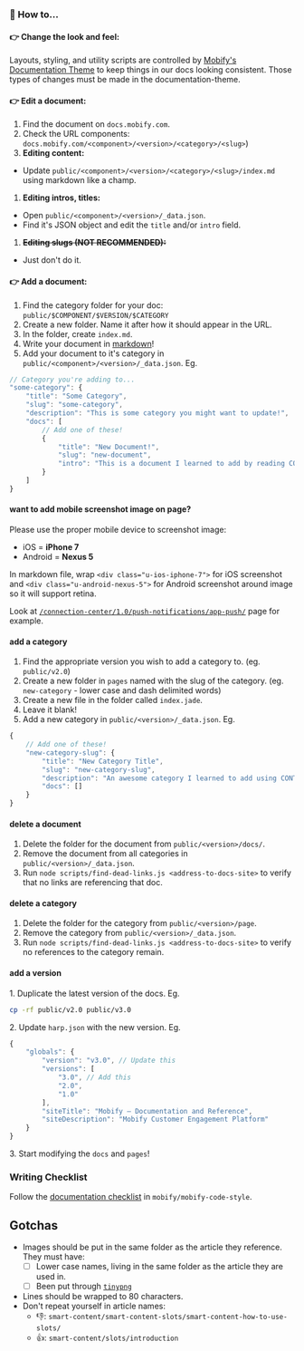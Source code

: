 ### 🤔 How to...

#### 👉 Change the look and feel:
Layouts, styling, and utility scripts are controlled by
[Mobify's Documentation Theme](../documentation-theme) to keep things in our
docs looking consistent. Those types of changes must be made in the
documentation-theme.

#### 👉 Edit a document:

1. Find the document on `docs.mobify.com`.
1. Check the URL components: `docs.mobify.com/<component>/<version>/<category>/<slug>`)
1. **Editing content:**
 - Update `public/<component>/<version>/<category>/<slug>/index.md` using markdown like a champ.
1. **Editing intros, titles:**
 - Open `public/<component>/<version>/_data.json`.
 - Find it's JSON object and edit the `title` and/or `intro` field.
1. ~~**Editing slugs (NOT RECOMMENDED):**~~
 - Just don't do it.

#### 👉 Add a document:

1. Find the category folder for your doc: `public/$COMPONENT/$VERSION/$CATEGORY`
1. Create a new folder. Name it after how it should appear in the URL.
1. In the folder, create `index.md`.
1. Write your document in [markdown](https://help.github.com/articles/github-flavored-markdown/)!
1. Add your document to it's category in `public/<component>/<version>/_data.json`. Eg.
```js
// Category you're adding to...
"some-category": {
    "title": "Some Category",
    "slug": "some-category",
    "description": "This is some category you might want to update!",
    "docs": [
        // Add one of these!
        {
            "title": "New Document!",
            "slug": "new-document",
            "intro": "This is a document I learned to add by reading CONTRIBUTING.md :D"
        }
    ]
}
```

#### want to add mobile screenshot image on page?
Please use the proper mobile device to screenshot image:
- iOS = **iPhone 7**
- Android = **Nexus 5**

In markdown file, wrap `<div class="u-ios-iphone-7">` for iOS screenshot and  `<div class="u-android-nexus-5">` for Android screenshot around image so it will support retina.

Look at [`/connection-center/1.0/push-notifications/app-push/`](public/connection-center/1.0/push-notifications/app-push/index.md) page for example.

#### add a category
1. Find the appropriate version you wish to add a category to. (eg. `public/v2.0`)
1. Create a new folder in `pages` named with the slug of the category. (eg. `new-category` - lower case and dash delimited words)
1. Create a new file in the folder called `index.jade`.
1. Leave it blank!
1. Add a new category in `public/<version>/_data.json`. Eg.
```js
{
    // Add one of these!
    "new-category-slug": {
        "title": "New Category Title",
        "slug": "new-category-slug",
        "description": "An awesome category I learned to add using CONTRIBUTING.md",
        "docs": []
    }
}
```


#### delete a document
1. Delete the folder for the document from `public/<version>/docs/`.
1. Remove the document from all categories in `public/<version>/_data.json`.
1. Run `node scripts/find-dead-links.js <address-to-docs-site>` to verify that no links are referencing that doc.


#### delete a category
1. Delete the folder for the category from `public/<version>/page`.
1. Remove the category from `public/<version>/_data.json`.
1. Run `node scripts/find-dead-links.js <address-to-docs-site>` to verify no references to the category remain.


#### add a version
1\. Duplicate the latest version of the docs. Eg.
```bash
cp -rf public/v2.0 public/v3.0
```
2\. Update `harp.json` with the new version. Eg.
```js
{
    "globals": {
        "version": "v3.0", // Update this
        "versions": [
            "3.0", // Add this
            "2.0",
            "1.0"
        ],
        "siteTitle": "Mobify – Documentation and Reference",
        "siteDescription": "Mobify Customer Engagement Platform"
    }
}
```
3\. Start modifying the `docs` and `pages`!


### Writing Checklist

Follow the [documentation checklist](https://github.com/mobify/mobify-code-style/tree/master/docs#writing-checklist)
in `mobify/mobify-code-style`.

## Gotchas

- Images should be put in the same folder as the article they reference. They must
  have:
  - [ ] Lower case names, living in the same folder as the article they are used in.
  - [ ] Been put through [`tinypng`](https://tinypng.com/)
- Lines should be wrapped to 80 characters.
- Don't repeat yourself in article names:
  - 👎: `smart-content/smart-content-slots/smart-content-how-to-use-slots/`
  - 👍: `smart-content/slots/introduction`
